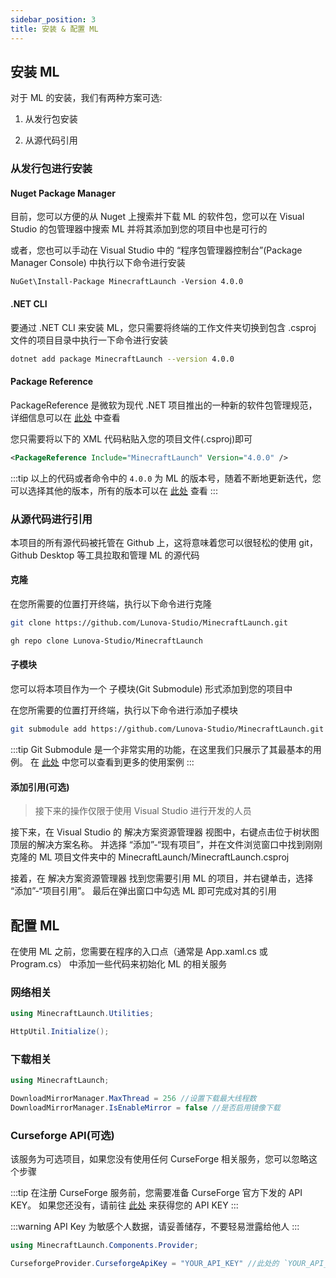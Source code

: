 ```yaml
---
sidebar_position: 3
title: 安装 & 配置 ML
---
```


## 安装 ML

对于 ML 的安装，我们有两种方案可选:

1. 从发行包安装

2. 从源代码引用

### 从发行包进行安装

#### Nuget Package Manager

目前，您可以方便的从 Nuget 上搜索并下载 ML 的软件包，您可以在 Visual Studio 的包管理器中搜索 ML 并将其添加到您的项目中也是可行的

或者，您也可以手动在 Visual Studio 中的 “程序包管理器控制台”(Package Manager Console) 中执行以下命令进行安装

```PM
NuGet\Install-Package MinecraftLaunch -Version 4.0.0
```

#### .NET CLI

要通过 .NET CLI 来安装 ML，您只需要将终端的工作文件夹切换到包含 .csproj 文件的项目目录中执行一下命令进行安装

```bash
dotnet add package MinecraftLaunch --version 4.0.0
```

#### Package Reference

PackageReference 是微软为现代 .NET 项目推出的一种新的软件包管理规范， 详细信息可以在 [此处](https://learn.microsoft.com/en-us/nuget/consume-packages/package-references-in-project-files) 中查看

您只需要将以下的 XML 代码粘贴入您的项目文件(.csproj)即可

```xml
<PackageReference Include="MinecraftLaunch" Version="4.0.0" />
```

:::tip
以上的代码或者命令中的 `4.0.0` 为 ML 的版本号，随着不断地更新迭代，您可以选择其他的版本，所有的版本可以在 [此处](https://www.nuget.org/packages/MinecraftLaunch#versions-body-tab) 查看
:::

### 从源代码进行引用

本项目的所有源代码被托管在 Github 上，这将意味着您可以很轻松的使用 git，Github Desktop 等工具拉取和管理 ML 的源代码

#### 克隆

在您所需要的位置打开终端，执行以下命令进行克隆

```bash title="对于 git 用户"
git clone https://github.com/Lunova-Studio/MinecraftLaunch.git
```

```bash title="对于 github-cli 用户"
gh repo clone Lunova-Studio/MinecraftLaunch
```

#### 子模块

您可以将本项目作为一个 子模块(Git Submodule) 形式添加到您的项目中

在您所需要的位置打开终端，执行以下命令进行添加子模块

```bash
git submodule add https://github.com/Lunova-Studio/MinecraftLaunch.git
```

:::tip
Git Submodule 是一个非常实用的功能，在这里我们只展示了其最基本的用例。 在 [此处](https://git-scm.com/book/en/v2/Git-Tools-Submodules) 中您可以查看到更多的使用案例
:::

#### 添加引用(可选)

> 接下来的操作仅限于使用 Visual Studio 进行开发的人员

接下来，在 Visual Studio 的 解决方案资源管理器 视图中，右键点击位于树状图顶层的解决方案名称。 并选择 “添加”-“现有项目”，并在文件浏览窗口中找到刚刚克隆的 ML 项目文件夹中的 MinecraftLaunch/MinecraftLaunch.csproj

接着，在 解决方案资源管理器 找到您需要引用 ML 的项目，并右键单击，选择 “添加”-“项目引用”。 最后在弹出窗口中勾选 ML 即可完成对其的引用

## 配置 ML

在使用 ML 之前，您需要在程序的入口点（通常是 App.xaml.cs 或 Program.cs） 中添加一些代码来初始化 ML 的相关服务

### 网络相关

```csharp
using MinecraftLaunch.Utilities;

HttpUtil.Initialize();
```

### 下载相关

```csharp
using MinecraftLaunch;

DownloadMirrorManager.MaxThread = 256 //设置下载最大线程数
DownloadMirrorManager.IsEnableMirror = false //是否启用镜像下载
```

### Curseforge API(可选)

该服务为可选项目，如果您没有使用任何 CurseForge 相关服务，您可以忽略这个步骤

:::tip
在注册 CurseForge 服务前，您需要准备 CurseForge 官方下发的 API KEY。 如果您还没有，请前往 [此处](https://support.curseforge.com/en/support/solutions/articles/9000208346-about-the-curseforge-api-and-how-to-apply-for-a-key) 来获得您的 API KEY
:::

:::warning
API Key 为敏感个人数据，请妥善储存，不要轻易泄露给他人
:::

```csharp
using MinecraftLaunch.Components.Provider;

CurseforgeProvider.CurseforgeApiKey = "YOUR_API_KEY" //此处的 `YOUR_API_KEY` 填写你的 Curseforge API Key
```
